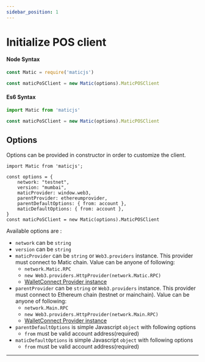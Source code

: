 ```yaml
---
sidebar_position: 1
---
```


# Initialize POS client

#### Node Syntax

```js
const Matic = require('maticjs')

const maticPoSClient = new Matic(options).MaticPOSClient
```

#### Es6 Syntax

```js
import Matic from 'maticjs'

const maticPoSClient = new Matic(options).MaticPOSClient
```

## Options

Options can be provided in constructor in order to customize the client.

```
import Matic from 'maticjs';

const options = {
    network: "testnet",
    version: "mumbai",
    maticProvider: window.web3,
    parentProvider: ethereumprovider,
    parentDefaultOptions: { from: account },
    maticDefaultOptions: { from: account },
}
const maticPoSClient = new Matic(options).MaticPOSClient
```

Available options are :

- `network` can be `string`
- `version` can be `string`
- `maticProvider` can be `string` or `Web3.providers` instance. This provider must connect to Matic chain. Value can be anyone of following:
  - `network.Matic.RPC`
  - `new Web3.providers.HttpProvider(network.Matic.RPC)`
  - [WalletConnect Provider instance](https://github.com/WalletConnect/walletconnect-monorepo#for-web3-provider-web3js)
- `parentProvider` can be `string` or `Web3.providers` instance. This provider must connect to Ethereum chain (testnet or mainchain). Value can be anyone of following:
  - `network.Main.RPC`
  - `new Web3.providers.HttpProvider(network.Main.RPC)`
  - [WalletConnect Provider instance](https://github.com/WalletConnect/walletconnect-monorepo#for-web3-provider-web3js)
- `parentDefaultOptions` is simple Javascript `object` with following options
  - `from` must be valid account address(required)
- `maticDefaultOptions` is simple Javascript `object` with following options
  - `from` must be valid account address(required)

---
